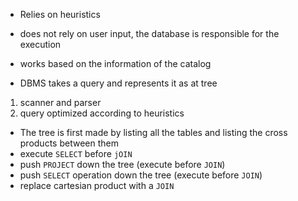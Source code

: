 - Relies on heuristics
- does not rely on user input, the database is responsible for the execution
- works based on the information of the catalog

- DBMS takes a query and represents it as at tree

1) scanner and parser
2) query optimized according to heuristics

- The tree is first made by listing all the tables and listing the cross products between them
- execute `SELECT` before `jOIN`
- push `PROJECT` down the tree (execute before `JOIN`)
- push `SELECT` operation down the tree (execute before `JOIN`)
- replace cartesian product with a `JOIN`
